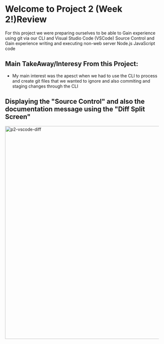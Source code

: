 # Welcome to Project 2 (Week 2!)Review

For this project we were preparing ourselves to be able to Gain experience using git via our CLI and Visual Studio Code (VSCode) Source Control and
Gain experience writing and executing non-web server Node.js JavaScript code


## Main TakeAway/Interesy From this Project:

- My main interest was the apesct when we had to use the CLI to process and create git files that we wanted to ignore and also commiting and staging changes through the CLI


## Displaying the "Source Control" and also the documentation message using the "Diff Split Screen"
<img width="696" alt="p2-vscode-diff" src="https://user-images.githubusercontent.com/81718217/120877521-d1fb1e00-c56b-11eb-826d-5bffb92eb69f.png">



